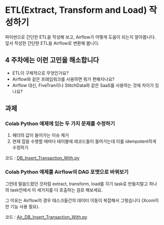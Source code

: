 # ETL(Extract, Transform and Load) 작성하기

파이썬으로 간단한 ETL을 작성해 보고, Airflow가 어떻게 도움이 되는지 알아봅니다.   
앞서 작성한 간단한 ETL을 Airflow로 변환해 봅니다.

## 4 주차에는 이런 고민을 해소합니다

* ETL이 구체적으로 무엇인가요?
* Airflow와 같은 프레임워크를 사용하면 뭐가 편해지나요?
* Airflow 대신, FiveTran이나 StitchData와 같은 SaaS를 사용하는 것에 차이가 있나요?

## 과제

### Colab Python 예제에 있는 두 가지 문제를 수정하기 

1. 헤더의 값이 들어가는 이슈 제거 
2. 현재 잡을 수행할 때마다 테이블에 레코드들이 들어가는데 이를 idempotent하게 수정하기

코드 : [DB_Insert_Transaction_With.py](DB_Insert_Transaction_With.py) 

### Colab Python 예제를 Airflow의 DAG 포맷으로 바꿔보기  

그런데 말씀드렸던 것처럼 extract, transform, load를 각기 task로 만들지말고 하나의 task안에서 이 세가지를 다 호출하는 걸로 해보세요.   

그 이유는 Airflow의 경우 태스크들간의 데이터 이동이 복잡해서 그렇습니다 (Xcom이란 기능 사용 필요). 

코드 : [Air_DB_Insert_Transaction_With.py](Air_DB_Insert_Transaction_With.py)